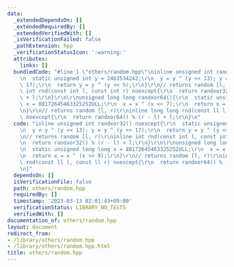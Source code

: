 ```yaml
---
data:
  _extendedDependsOn: []
  _extendedRequiredBy: []
  _extendedVerifiedWith: []
  _isVerificationFailed: false
  _pathExtension: hpp
  _verificationStatusIcon: ':warning:'
  attributes:
    links: []
  bundledCode: "#line 1 \"others/random.hpp\"\ninline unsigned int randxor32() noexcept{\r\
    \n  static unsigned int y = 2463534242;\r\n  y = y ^ (y << 13); y = y ^ (y >>\
    \ 17);\r\n  return y = y ^ (y << 5);\r\n}\r\n// returns random [l, r)\r\ninline\
    \ int rnd(const int l, const int r) noexcept{\r\n  return randxor32() % (r - l)\
    \ + l;\r\n}\r\n\r\nunsigned long long randxor64(){\r\n  static unsigned long long\
    \ x = 88172645463325252ULL;\r\n  x = x ^ (x << 7);\r\n  return x = x ^ (x >> 9);\r\
    \n}\r\n// returns random [l, r)\r\ninline long long rnd(const ll l, const ll r)\
    \ noexcept{\r\n  return randxor64() % (r - l) + l;\r\n}\n"
  code: "inline unsigned int randxor32() noexcept{\r\n  static unsigned int y = 2463534242;\r\
    \n  y = y ^ (y << 13); y = y ^ (y >> 17);\r\n  return y = y ^ (y << 5);\r\n}\r\
    \n// returns random [l, r)\r\ninline int rnd(const int l, const int r) noexcept{\r\
    \n  return randxor32() % (r - l) + l;\r\n}\r\n\r\nunsigned long long randxor64(){\r\
    \n  static unsigned long long x = 88172645463325252ULL;\r\n  x = x ^ (x << 7);\r\
    \n  return x = x ^ (x >> 9);\r\n}\r\n// returns random [l, r)\r\ninline long long\
    \ rnd(const ll l, const ll r) noexcept{\r\n  return randxor64() % (r - l) + l;\r\
    \n}"
  dependsOn: []
  isVerificationFile: false
  path: others/random.hpp
  requiredBy: []
  timestamp: '2023-03-13 02:01:43+09:00'
  verificationStatus: LIBRARY_NO_TESTS
  verifiedWith: []
documentation_of: others/random.hpp
layout: document
redirect_from:
- /library/others/random.hpp
- /library/others/random.hpp.html
title: others/random.hpp
---
```

